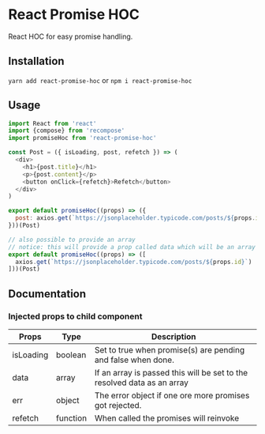 # React Promise HOC
React HOC for easy promise handling.

## Installation
`yarn add react-promise-hoc` or `npm i react-promise-hoc`

## Usage
```javascript
import React from 'react'
import {compose} from 'recompose'
import promiseHoc from 'react-promise-hoc'

const Post = ({ isLoading, post, refetch }) => (
  <div>
    <h1>{post.title}</h1>
    <p>{post.content}</p>
    <button onClick={refetch}>Refetch</button>
  </div>
)

export default promiseHoc((props) => ({
  post: axios.get(`https://jsonplaceholder.typicode.com/posts/${props.id}`)
}))(Post)

// also possible to provide an array
// notice: this will provide a prop called data which will be an array of the resolved data
export default promiseHoc((props) => ([
  axios.get(`https://jsonplaceholder.typicode.com/posts/${props.id}`)
]))(Post)
```

## Documentation
### Injected props to child component
| Props     | Type     | Description                                                             |
|-----------|----------|-------------------------------------------------------------------------|
| isLoading | boolean  | Set to true when promise(s) are pending and false when done.            |
| data      | array    | If an array is passed this will be set to the resolved data as an array |
| err       | object   | The error object if one ore more promises got rejected.                 |
| refetch   | function | When called the promises will reinvoke                                  |